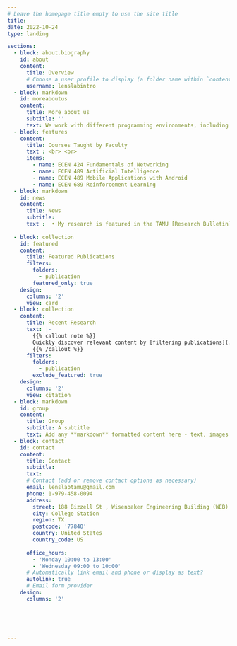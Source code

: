 ```yaml
---
# Leave the homepage title empty to use the site title
title:
date: 2022-10-24
type: landing

sections:
  - block: about.biography
    id: about
    content:
      title: Overview
      # Choose a user profile to display (a folder name within `content/authors/`)
      username: lenslabintro
  - block: markdown
    id: moreaboutus
    content:
      title: More about us
      subtitle: ''
      text: We work with different programming environments, including [Gymnasium](https://gymnasium.farama.org/), python packages for machine learning, open source communication stacks such as [srsRAN](https://www.srslte.com/), and [OpenFlow](https://www.opennetworking.org/) for software defined networking (SDN).Hardware support includes GPU workstations from [Lambda Labs](https://lambdalabs.com/), Software Defined Radios (SDR) from [National Instruments](https://www.ni.com/en-us/innovations/white-papers/11/what-is-ni-usrp-hardware-.html) in both sub-six and mm-wave bands, a variety of robots such as [Jackal UGVs](https://clearpathrobotics.com/jackal-small-unmanned-ground-vehicle/), [Turtlebots](https://www.turtlebot.com/) and [Amazon DeepRacers](https://aws.amazon.com/deepracer/) and assorted Android-based smart devices.We are also supported in conducting real-world field experiments by the [Bush Combat Development Complex](https://bcdc.tamus.edu/) located at a former Air Force base located about ten miles away from the main campus.Participants are encouraged to act as a community of experts and talk about their experiences with one another. Prototyping often poses many technical challenges. Getting involved at the LENS lab entails being exposed to the frustrations and the rewards associated with open-ended engineering problems. <br> <br> {{< youtube auUnazOFeeE >}} <br>  The lab is supported through the sponsorship of several organizations including Department of Electrical and Computer Engineering at Texas A&M University, National Instruments, Google, the National Science Foundation, and The US Army Futures Command, among others. <br> <br> **Aggie Deep Racers** <br>  This is an initiative specifically aimed at applied machine learning in a robotics context using the [Amazon DeepRacer](https://aws.amazon.com/deepracer/) platform. <br> <br> ![Lens robot image](/lensrobotimage.jpg)
  - block: features
    content: 
      title: Courses Taught by Faculty
      text : <br> <br>
      items:
        - name: ECEN 424 Fundamentals of Networking
        - name: ECEN 489 Artificial Intelligence 
        - name: ECEN 489 Mobile Applications with Android
        - name: ECEN 689 Reinforcement Learning
  - block: markdown
    id: news
    content:
      title: News
      subtitle: 
      text :  • My research is featured in the TAMU [Research Bulletin](https://research.tamu.edu/2023/04/25/strangers-in-a-strange-land-can-reinforcement-learning-teach-robots-to-operate-on-their-own-in-the-real-world/) and in the College of Engineering  [News](https://engineering.tamu.edu/news/2023/04/kalathil-addresses-reinforcement-learning-challenges.html) <br>  • Why is featured in the TAMU [Research Bulletin](https://research.tamu.edu/2023/04/25/strangers-in-a-strange-land-can-reinforcement-learning-teach-robots-to-operate-on-their-own-in-the-real-world/) and in the College of Engineering  [News](https://engineering.tamu.edu/news/2023/04/kalathil-addresses-reinforcement-learning-challenges.html)
  
  - block: collection
    id: featured
    content:
      title: Featured Publications
      filters:
        folders:
          - publication
        featured_only: true
    design:
      columns: '2'
      view: card
  - block: collection
    content:
      title: Recent Research
      text: |-
        {{% callout note %}}
        Quickly discover relevant content by [filtering publications](./publication/).
        {{% /callout %}}
      filters:
        folders:
          - publication
        exclude_featured: true
    design:
      columns: '2'
      view: citation
  - block: markdown
    id: group
    content:
      title: Group
      subtitle: A subtitle
      text: Add any **markdown** formatted content here - text, images, videos, galleries - and even HTML code!  {{< gallery album="demo" >}}
  - block: contact
    id: contact
    content:
      title: Contact
      subtitle:
      text: 
      # Contact (add or remove contact options as necessary)
      email: lenslabtamu@gmail.com
      phone: 1-979-458-0094
      address:
        street: 188 Bizzell St , Wisenbaker Engineering Building (WEB) - 002
        city: College Station
        region: TX
        postcode: '77840'
        country: United States
        country_code: US
      
      office_hours:
        - 'Monday 10:00 to 13:00'
        - 'Wednesday 09:00 to 10:00'
      # Automatically link email and phone or display as text?
      autolink: true
      # Email form provider
    design:
      columns: '2'
  
  

      
  
---
```

